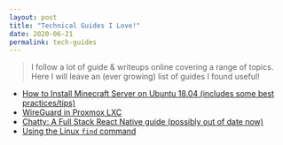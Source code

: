 ```yaml
---
layout: post
title: "Technical Guides I Love!"
date: 2020-06-21
permalink: tech-guides
---
```


> I follow a lot of guide & writeups online covering a range of topics.  Here I will leave an (ever growing) list of guides I found useful!

* [How to Install Minecraft Server on Ubuntu 18.04 (includes some best practices/tips)](https://linuxize.com/post/how-to-install-minecraft-server-on-ubuntu-18-04/)
* [WireGuard in Proxmox LXC](https://nixvsevil.com/posts/wireguard-in-proxmox-lxc/)
* [Chatty: A Full Stack React Native guide (possibly out of date now)](https://medium.com/react-native-training/building-chatty-a-whatsapp-clone-with-react-native-and-apollo-part-1-setup-68a02f7e11)
* [Using the Linux `find` command](https://www.tecmint.com/35-practical-examples-of-linux-find-command/)
